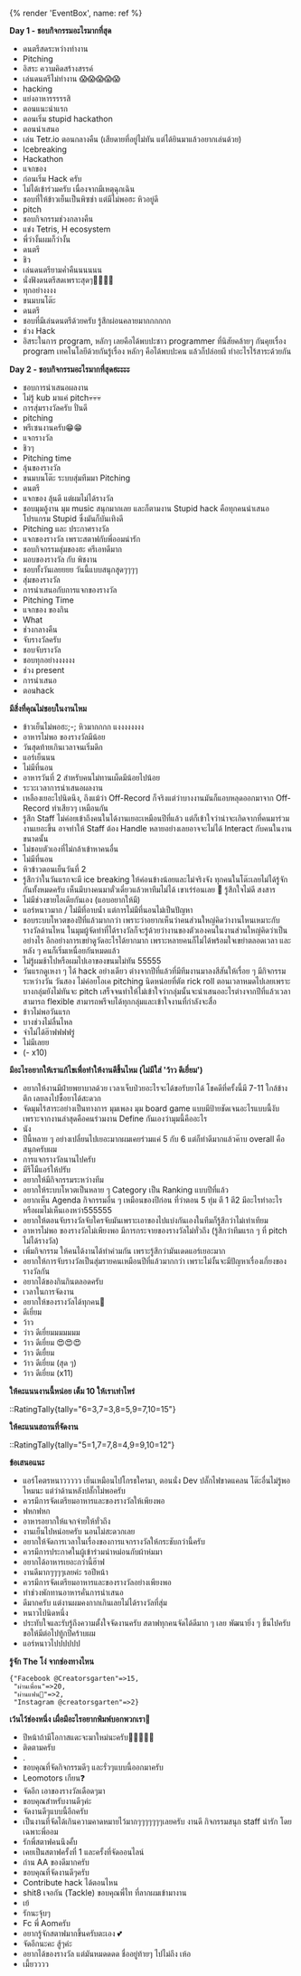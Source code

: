 {% render 'EventBox', name: ref %}

**Day 1 - ชอบกิจกรรมอะไรมากที่สุด**

- ดนตรีสดระหว่างทำงาน
- Pitching
- อิสระ ความคิดสร้างสรรค์
- เล่นดนตรีไม่ทำงาน 😱😱😱😱😱
- hacking
- แย่งอาหารรรรรสิ
- ตอนแนะนำแรก
- ตอนเริ่ม stupid hackathon
- ตอนนำเสนอ
- เล่น Tetr.io ตอนกลางคืน (เสียดายที่อยู่ไม่ทัน แต่ได้ยินมาแล้วอยากเล่นด้วย)
- Icebreaking
- Hackathon
- แจกของ
- ก่อนเริ่ม Hack ครับ
- ไม่ได้เข้าร่วมครับ เนื่องจากมีเหตุฉุกเฉิน
- ชอบที่ให้ข้าวเย็นเป็นพิซซ่า แต่มีไม่พอฮะ หิวอยู่ดี
- pitch
- ชอบกิจกรรมช่วงกลางคืน
- แข่ง Tetris, H ecosystem
- พี่ว่างั้นผมก็ว่างั้น
- ดนตรี
- ชิว
- เล่นดนตรียามค่ำคืนนนนนน
- นั่งฟังดนตรีสดเพราะสุดๆ🫰🏻🫰🏻
- ทุกอย่างงงง
- ขนมบนโต๊ะ
- ดนตรี
- ชอบที่มีเล่นดนตรีด้วยครับ รู้สึกผ่อนคลายมากกกกกก
- ช่วง Hack
- อิสระในการ program, หลักๆ เลยคือได้พบปะชาว programmer ที่นิสัยคล้ายๆ กันคุยเรื่อง program เทคโนโลยีด้วยกันรู้เรื่อง หลักๆ คือได้พบปะคน แล้วก็ปล่อยผี ทำอะไรไร้สาระด้วยกัน

**Day 2 - ชอบกิจกรรมอะไรมากที่สุดฮะะะะ**

- ชอบการนำเสนอผลงาน
- ไม่รู้ kub มาแค่ pitch💀💀💀
- การสุ่มรางวัลครับ ปั่นดี
- pitching
- พรีเซนงานครับ😁😁
- แจกรางวัล
- ชิวๆ
- Pitching time
- ลุ้นของรางวัล
- ขนมบนโต๊ะ ระบบสุ่มทีมมา Pitching
- ดนตรี
- แจกของ ลุ้นดี แต่ผมไม่ได้รางวัล
- ชอบมุมอู้งาน มุม music สนุกมากเลย และก็ตามงาน Stupid hack คือทุกคนนำเสนอโปรแกรม Stupid ซึ่งมันก็บันเทิงดี
- Pitching และ ประกาศรางวัล
- แจกของรางวัล เพราะสตาฟกับพี่ออมน่ารัก
- ชอบกิจกรรมสุ่มของฮะ ครีเอทดีมาก
- มอบของรางวัล กับ พิชงาน
- ชอบทั้งวันเลยยยย วันนี้แบบสนุกสุุดๆๆๆๆ
- สุ่มของรางวัล
- การนำเสนอกับการแจกของรางวัล
- Pitching Time
- แจกของ ของกิน
- What
- ช่วงกลางคืน
- จับรางวัลครับ
- ชอบจับรางวัล
- ชอบทุกอย่างงงงงง
- ช่วง present
- การนำเสนอ
- ตอนhack

**มีสิ่งที่คุณไม่ชอบในงานไหม**

- ข้าวเย็นไม่พอฮะ;-; หิวมากกกก แงงงงงงงง
- อาหารไม่พอ ของรางวัลมีน้อย
- วันสุดท้ายเกินเวลาจนเริ่มดึก
- แอร์เย็นนน
- ไม่มีที่นอน
- อาหารวันที่ 2 สำหรับคนไม่ทานเผ็ดมีน้อยไปน้อย
- ระวะเวลาการนำเสนอผลงาน
- เหลืองเยอะไปนิดนึง, ถึงแม้ว่า Off-Record ก็จริงแต่ว่าบางงานมันก็แอบหลุดออกมาจาก Off-Record ทำเสียวๆ เหมือนกัน
- รู้สึก Staff ไม่ค่อยเข้าถึงคนในได้งานเยอะเหมือนปีที่แล้ว แต่ก็เข้าใจว่าน่าจะเกิดจากที่คนมาร่วมงานเยอะขึ้น อาจทำให้ Staff ต้อง Handle หลายอย่างเลยอาจจะไม่ได้ Interact กับคนในงานขนาดนั้น
- ไม่ชอบตัวเองที่ไม่กล้าเข้าหาคนอื่น
- ไม่มีที่นอน
- หิวข้าวตอนเย็นวันที่ 2
- รู้สึกว่าในวันแรกจะมี ice breaking ให้ค่อนข้างน้อยและไม่จริงจัง ทุกคนในโต๊ะเลยไม่ได้รู้จักกันทั้งหมดครับ เห็นมีบางคนมาตั๋วเดี่ยวแล้วหาทีมไม่ได้ เขาเร่ร่อนเลย 🥲 รู้สึกใจไม่ดี สงสาร
- ไม่มีช่วงขายไอเดียกันเอง (แอบอยากให้มี)
- แอร์หนาวมาก / ไม่มีที่อาบน้ำ แต่การไม่มีที่นอนไม่เป็นปัญหา
- ชอบระบบโหวตของปีที่แล้วมากกว่า เพราะว่าอยากเห็นว่าคนส่วนใหญ่คิดว่างานไหนเหมาะกับรางวัลด้านไหน ในมุมผู้จัดทำที่ได้รางวัลก็จะรู้ด้วยว่างานของตัวเองคนในงานส่วนใหญ่คิดว่าเป็นอย่างไร อีกอย่างการเขย่าดูวัดอะไรได้ยากมาก เพราะหลายคนก็ไม่ได้พร้อมใจเขย่าตลอดเวลา และหลัง ๆ คนก็เริ่มเหนื่อยกันหมดแล้ว
- ไม่รู้ผมช้าไปหรือผมไปเอาของขนมไม่ทัน 55555
- วันแรกดูเหงา ๆ ได้ hack อย่างเดียว ต่างจากปีที่แล้วที่มีทีมงานมาลงสีสันให้เรื่อย ๆ มีกิจกรรมระหว่างวัน วันสอง ไม่ค่อยโอเค pitching นิดหน่อยที่ตัต rick roll ตอนเวลาหมดไปเลยเพราะบางกลุ่มยังไม่ทันจะ pitch เสร็จจนทำให้ไม่เข้าใจว่ากลุ่มนั้นจะนำเสนออะไรต่างจากปีที่แล้วเวลาสามารถ flexible สามารถพรีจบได้ทุกกลุ่มและเข้าใจงานที่กำลังจะสื่อ
- ข้าวไม่พอวันแรก
- บางช่วงไม่ลื่นไหล
- จำไม่ได้ฮ๊าฟฟฟฟรู่
- ไม่มีเลยย
- (- x10)

**มีอะไรอยากให้เราแก้ไขเพื่อทำให้งานดีขึ้นไหม (ไม่มีใส่ 'ว้าว ดีเยี่ยม')**

- อยากให้งานมีฝ่ายพยาบาลด้วย เวลาเจ็บป่วยอะไรจะได้ขอรับยาได้ โชคดีที่ครั้งนี้มี 7-11 ใกล้ข้างตึก เลยลงไปซื้อยาได้สะดวก
- จัดมุมไร้สาระอย่างเป็นทางการ มุมเพลง มุม board game แบบมีป้ายชัดเจนอะไรแบบนี้งับ เพราะจากงานล่าสุดคือคนร่วมงาน Define กันเองว่ามุมนี้คืออะไร
- นัง
- ปีนี้หลาย ๆ อย่างเปลี่ยนไปเยอะมากผมเคยร่วมแค่ 5 กับ 6 แต่ก็ทำดีมากแล้วค๊าบ overall คือสนุกครับผม
- การแจกรางวัลนานไปครับ
- มีรีโมืแอร์ให้ปรับ
- อยากให้มีกิจกรรมระหว่างทีม
- อยากให้ระบบโหวตเป็นหลาย ๆ Category เป็น Ranking แบบปีที่แล้ว
- อยากเห็น Agenda กิจกรรมอื่น ๆ เหมือนของปีก่อน ที่ว่าตอน 5 ทุ่ม ตี 1 ตี2 มีอะไรทำอะไร หรือผมไม่เห็นเองหว่า555555
- อยากให้ตอนจับรางวัลจับใครจับมันเพราะเอาของไปแบ่งกันเองในทีมก็รู้สึกว่าไม่เท่าเทียม
- อาหารไม่พอ ของรางวัลไม่เพียงพอ มีการกระจายของรางวัลไม่ทั่วถึง (รู้สึกว่าทีมแรก ๆ ที่ pitch ไม่ได้รางวัล)
- เพิ่มกิจกรรม ให้คนได้งานได้ทำค่วมกัน เพราะรู้สึกว่ามันเดดแอร์เยอะมาก
- อยากให้การจับรางวัลเป็นสุ่มรายคนเหมือนปีที่แล้วมากกว่า เพราะไม่งั้นจะมีปัญหาเรื่องเกี่ยงของรางวัลกัน
- อยากได้ของกินกินตลอดครับ
- เวลาในการจัดงาน
- อยากให้ของรางวัลได้ทุกคน🥹
- ดีเยี่ยม
- ว้าว
- ว่าว ดีเยี่ยมมมมมมม
- ว้าว ดีเยี่ยม 😍😍😍
- ว้าว ดีเยื่ยม
- ว้าว ดีเยี่ยม (สุด ๆ)
- ว้าว ดีเยี่ยม (x11)

**ให้คะแนนงานนี้หน่อย เต็ม 10 ให้เราเท่าไหร่**

::RatingTally{tally="6=3,7=3,8=5,9=7,10=15"}

**ให้คะแนนสถานที่จัดงาน**

::RatingTally{tally="5=1,7=7,8=4,9=9,10=12"}

**ข้อเสนอแนะ**

- แอร์โคตรหนาววววว เย็นเหมือนไปโกรธใครมา, ตอนนั่ง Dev ปลั๊กไฟขาดแคลน โต๊ะอื่นไม่รู้พอไหมนะ แต่ว่าด้านหลังปลั๊กไม่พอครับ
- ควรมีการจัดเตรียมอาหารและของรางวัลให้เพียงพอ
- ฟหกฟหก
- อาหารอยากให้แจกจ่ายให้ทั่วถึง
- งานเย็นไปหน่อยครับ นอนไม่สะดวกเลย
- อยากให้จัดการเวลาในเรื่องของการแจกรางวัลให้กระชับกว่านี้ครับ
- ควรมีการประกาศในผู้เข้าร่วมนำหม่อนกับผ้าห่มมา
- อยากได้อาหารเยอะกว่านี้ฮ๊าฟ
- งานดีมากๆๆๆๆเลยค่ะ รอปีหน้า
- ควรมีการจัดเตรียมอาหารและของรางวัลอย่างเพียงพอ
- ทำช่วงพักทานอาหารคั่นการนำเสนอ
- ดีมากครับ แต่งานผมคงกากเกินเลยไม่ได้รางวัลที่สุ่ม
- หนาวไปนิดหนึ่ง
- ประทับใจและรับรู้ถึงความตั้งใจจัดงานครับ สตาฟทุกคนจัดได้ดีมาก ๆ เลย พัฒนายิ่ง ๆ ขึ้นไปครับ ขอให้มีต่อไปทู้กปีคร้าบผม
- แอร์หนาวไปปปปปป

**รู้จัก The โง่ จากช่องทางไหน**

```
{"Facebook @Creatorsgarten"=>15,
 "ผ่านเพื่อน"=>20,
 "ผ่านแฟน🧐"=>2,
 "Instagram @creatorsgarten"=>2}
```

**เว้นไว้ช่องหนึ่ง เผื่อมีอะไรอยากพิมพ์บอกพวกเรา🤧**

- ปีหน้าถ้ามีโอกาสแดะจะมาใหม่นะครับ🫶🏻🫶🏻😽
- ติดตามครับ
- .
- ขอบคุณที่จัดกิจกรรมดีๆ และรั่วๆแบบนี้ออกมาครับ
- Leomotors เกียน❓
- จัดอีก เอาของรางวัลเดือดๆมา
- ขอบคุณสำหรับงานดีๆค่ะ
- จัดงานดีๆแบบนี้อีกครับ
- เป็นงานที่จัดได้เกินความคาดหมายไว้มากๆๆๆๆๆๆๆเลยครับ งานดี กิจกรรมสนุก staff น่ารัก โดยเฉพาะพี่ออม
- รักพี่สตาฟคนนึงคั้บ
- เคยเป็นสตาฟครั้งที่ 1 และครั้งที่จัดออนไลน์
- ถ่าน AA ของดีมากครับ
- ขอบคุณที่จัดงานดีๆครับ
- Contribute hack ได้ตอนไหน
- shit8 เจอกัน (Tackle) ขอบคุณพี่ไท ที่ลากผมเข้ามางาน
- เย้
- รักนะจุ้บๆ
- Fc พี่ Aomครับ
- อยากรู้จักสตาฟมากขึ้นครับตะเอง 💕
- จัดอีกนะคะ สู้ๆค่ะ
- อยากได้ของรางวัล แต่มันหมดดดด ชื่ออยู่ท้ายๆ ไปไม่ถึง เห้อ
- เมี้ยวววว